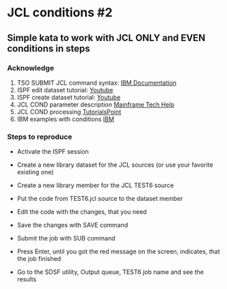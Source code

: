 # JCL conditions #2

## Simple kata to work with JCL ONLY and EVEN conditions in steps

### Acknowledge

1. TSO SUBMIT JCL command syntax: [IBM Documentation](https://www.ibm.com/support/knowledgecenter/SSLTBW_2.2.0/com.ibm.zos.v2r2.ikjc500/ikj2l2_SUBMIT_command_syntax.htm)
2. ISPF edit dataset tutorial: [Youtube](https://www.youtube.com/watch?v=-FUNDgcDRWk) 
3. ISPF create dataset tutorial: [Youtube](https://www.youtube.com/watch?v=aZRWZ_HypRQ&t=332s)
4. JCL COND parameter description [Mainframe Tech Help](https://www.mainframestechhelp.com/tutorials/jcl/jcl-exec-cond-parameter.htm)
5. JCL COND processing [TutorialsPoint](https://www.tutorialspoint.com/jcl/jcl_conditional_processing.htm)
6. IBM examples with conditions [IBM](https://www.ibm.com/support/knowledgecenter/en/SSLTBW_2.2.0/com.ibm.zos.v2r2.ieab600/iea3b6_Examples_of_the_COND_parameter.htm)

### Steps to reproduce

- Activate the ISPF session

- Create a new library dataset for the JCL sources (or use your favorite existing one)

- Create a new library member for the JCL TEST6 source

- Put the code from TEST6.jcl source to the dataset member

- Edit the code with the changes, that you need

- Save the changes with SAVE command

- Submit the job with SUB command

- Press Enter, until you got the red message on the screen, indicates, that the job finished

- Go to the SDSF utility, Output queue, TEST6 job name and see the results